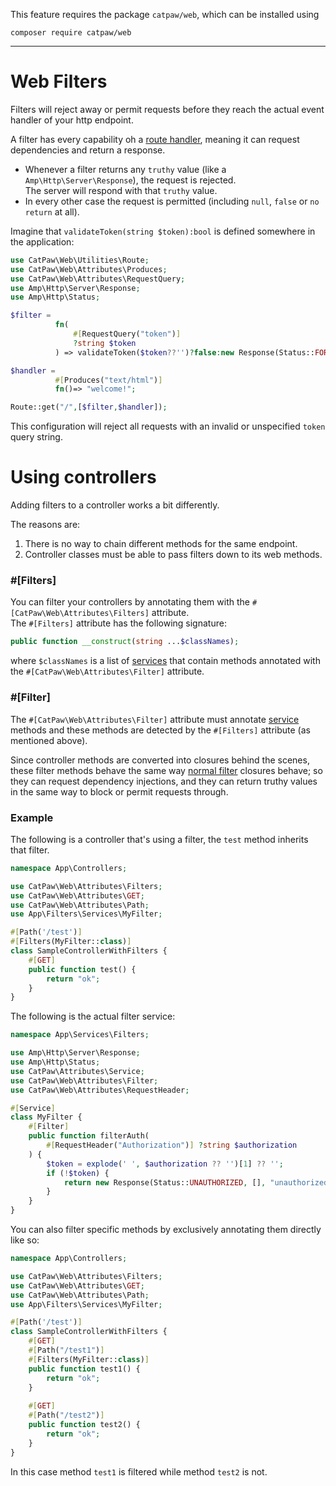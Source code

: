 This feature requires the package `catpaw/web`, which can be installed using<br/>
```
composer require catpaw/web
```
<hr/>

# Web Filters

Filters will reject away or permit requests before they reach the actual event handler of your http endpoint.<br/>

A filter has every capability oh a [route handler](./1.WebRouteHandlers.md), meaning it can request dependencies and return a
response.<br/>

- Whenever a filter returns any `truthy` value (like a `Amp\Http\Server\Response`), the request is rejected.<br/>
  The server will respond with that `truthy` value.
- In every other case the request is permitted (including `null`, `false` or `no return` at all).

Imagine that `validateToken(string $token):bool` is defined somewhere in the application:

```php
use CatPaw\Web\Utilities\Route;
use CatPaw\Web\Attributes\Produces;
use CatPaw\Web\Attributes\RequestQuery;
use Amp\Http\Server\Response;
use Amp\Http\Status;

$filter = 
          fn(
              #[RequestQuery("token")] 
              ?string $token
          ) => validateToken($token??'')?false:new Response(Status::FORBIDDEN,[],"Invalid token.");

$handler =
          #[Produces("text/html")] 
          fn()=> "welcome!";

Route::get("/",[$filter,$handler]);
```

This configuration will reject all requests with an invalid or unspecified `token` query string.

# Using controllers

Adding filters to a controller works a bit differently.<br/>

The reasons are:
1. There is no way to chain different methods for the same endpoint.
2. Controller classes must be able to pass filters down to its web methods.

### #[Filters]
You can filter your controllers by annotating them with the `#[CatPaw\Web\Attributes\Filters]` attribute.<br/>
The `#[Filters]` attribute has the following signature:
```php
public function __construct(string ...$classNames);
```
where `$classNames` is a list of [services](https://github.com/tncrazvan/catpaw-core/blob/master/docs/13.Services.md) that contain methods annotated with the `#[CatPaw\Web\Attributes\Filter]` attribute.

### #[Filter]
The `#[CatPaw\Web\Attributes\Filter]` attribute must annotate [service](https://github.com/tncrazvan/catpaw-core/blob/master/docs/13.Services.md) methods and these methods are detected by the `#[Filters]` attribute (as mentioned above).<br/>

Since controller methods are converted into closures behind the scenes, these filter methods behave the same way [normal filter](https://github.com/tncrazvan/catpaw-core/blob/master/docs/9.WebFilters.md#web-filters) closures behave; so they can request dependency injections, and they can return truthy values in the same way to block or permit requests through.

### Example

The following is a controller that's using a filter, the `test` method inherits that filter.
```php
namespace App\Controllers;

use CatPaw\Web\Attributes\Filters;
use CatPaw\Web\Attributes\GET;
use CatPaw\Web\Attributes\Path;
use App\Filters\Services\MyFilter;

#[Path('/test')]
#[Filters(MyFilter::class)]
class SampleControllerWithFilters {
    #[GET]
    public function test() {
        return "ok";
    }
}
```

The following is the actual filter service:

```php
namespace App\Services\Filters;

use Amp\Http\Server\Response;
use Amp\Http\Status;
use CatPaw\Attributes\Service;
use CatPaw\Web\Attributes\Filter;
use CatPaw\Web\Attributes\RequestHeader;

#[Service]
class MyFilter {
    #[Filter]
    public function filterAuth(
        #[RequestHeader("Authorization")] ?string $authorization
    ) {
        $token = explode(' ', $authorization ?? '')[1] ?? '';
        if (!$token) {
            return new Response(Status::UNAUTHORIZED, [], "unauthorized");
        }
    }
}
```

You can also filter specific methods by exclusively annotating them directly like so:

```php
namespace App\Controllers;

use CatPaw\Web\Attributes\Filters;
use CatPaw\Web\Attributes\GET;
use CatPaw\Web\Attributes\Path;
use App\Filters\Services\MyFilter;

#[Path('/test')]
class SampleControllerWithFilters {
    #[GET]
    #[Path("/test1")]
    #[Filters(MyFilter::class)]
    public function test1() {
        return "ok";
    }
    
    #[GET]
    #[Path("/test2")]
    public function test2() {
        return "ok";
    }
}
```
In this case method `test1` is filtered while method `test2` is not.
